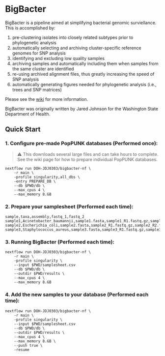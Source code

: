 # BigBacter
BigBacter is a pipeline aimed at simplifying bacterial genomic surviellance.
This is accomplished by:
1) pre-clustering isolates into closely related subtypes prior to phylogenetic analysis
2) automatically selecting and archiving cluster-specific reference genomes for SNP analysis
3) identifying and excluding low quality samples
4) archiving samples and automatically including them when samples from the same cluster are identified
5) re-using archived alignment files, thus greatly increasing the speed of SNP analysis
6) automatically generating figures needed for phylogenetic analysis (i.e., trees and SNP matrices)

Please see the [wiki](https://github.com/DOH-JDJ0303/bigbacter-nf/wiki) for more information.

BigBacter was originally written by Jared Johnson for the Washington State Department of Health.

## Quick Start
### 1. Configure pre-made PopPUNK databases (Performed once):
> :warning: This downloads several large files and can take hours to complete. See the wiki page for how to prepare individual PopPUNK databases. 
```
nextflow run DOH-JDJ0303/bigbacter-nf \
    -r main \
    -profile singularity,all_dbs \
    -entry PREPARE_DB \
    --db $PWD/db \
    --max_cpus 4 \
    --max_memory 8.GB
```
### 2. Prepare your samplesheet (Performed each time):
```csv
sample,taxa,assembly,fastq_1,fastq_2
sample1,Acinetobacter_baumannii,sample1.fasta,sample1_R1.fastq.gz,sample1_R2.fastq.gz
sample2,Escherichia_coli,sample2.fasta,sample2_R1.fastq.gz,sample2_R2.fastq.gz
sample3,Staphylococcus_aureus,sample3.fasta,sample3_R1.fastq.gz,sample3_R2.fastq.gz
```
### 3. Running BigBacter (Performed each time):
```
nextflow run DOH-JDJ0303/bigbacter-nf \
    -r main \
    -profile singularity \
    --input $PWD/samplesheet.csv
    --db $PWD/db \
    --outdir $PWD/results \
    --max_cpus 4 \
    --max_memory 8.GB
```
### 4. Add the new samples to your database (Performed each time):
```
nextflow run DOH-JDJ0303/bigbacter-nf \
    -r main \
    -profile singularity \
    --input $PWD/samplesheet.csv
    --db $PWD/db \
    --outdir $PWD/results \
    --max_cpus 4 \
    --max_memory 8.GB \
    --push true \
    -resume
```
